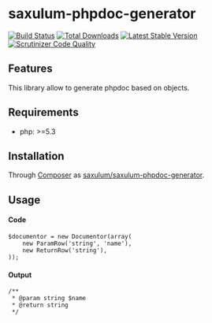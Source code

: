 # saxulum-phpdoc-generator

[![Build Status](https://api.travis-ci.org/saxulum/saxulum-phpdoc-generator.png?branch=master)](https://travis-ci.org/saxulum/saxulum-phpdoc-generator)
[![Total Downloads](https://poser.pugx.org/saxulum/saxulum-phpdoc-generator/downloads.png)](https://packagist.org/packages/saxulum/saxulum-phpdoc-generator)
[![Latest Stable Version](https://poser.pugx.org/saxulum/saxulum-phpdoc-generator/v/stable.png)](https://packagist.org/packages/saxulum/saxulum-phpdoc-generator)
[![Scrutinizer Code Quality](https://scrutinizer-ci.com/g/saxulum/saxulum-phpdoc-generator/badges/quality-score.png?b=master)](https://scrutinizer-ci.com/g/saxulum/saxulum-phpdoc-generator/?branch=master)

## Features

This library allow to generate phpdoc based on objects.

## Requirements

* php: >=5.3

## Installation

Through [Composer](http://getcomposer.org) as [saxulum/saxulum-phpdoc-generator][1].

## Usage

#### Code

```{.php}
$documentor = new Documentor(array(
    new ParamRow('string', 'name'),
    new ReturnRow('string'),
));
```

#### Output

```{.php}
/**
 * @param string $name
 * @return string
 */
```

[1]: https://packagist.org/packages/saxulum/saxulum-phpdoc-generator